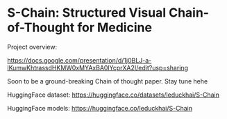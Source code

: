 # S-Chain: Structured Visual Chain-of-Thought for Medicine

Project overview:

https://docs.google.com/presentation/d/1j0BLJ-a-lKumwKhtrassdHKMW0xMYAxBA0lYcprXA2I/edit?usp=sharing

Soon to be a ground-breaking Chain of thought paper. Stay tune hehe

HuggingFace dataset: https://huggingface.co/datasets/leduckhai/S-Chain

HuggingFace models: https://huggingface.co/leduckhai/S-Chain
